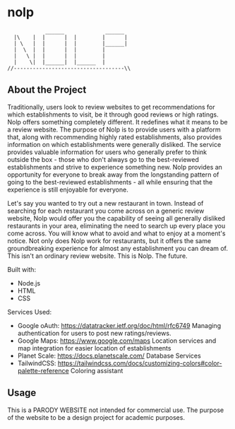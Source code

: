 # nolp
```
            ______             ______
  |\    |  |      |  |        |      |
  | \   |  |      |  |        |______|
  |  \  |  |      |  |        |
  |   \ |  |      |  |        |
  |    \|  |______|  |______  |
//-----------------------------------\\
```
About the Project
-------------------
Traditionally, users look to review websites to get recommendations for which establishments to visit, be it through good reviews or high ratings. Nolp offers something completely different. It redefines what it means to be a review website. The purpose of Nolp is to provide users with a platform that, along with recommending highly rated establishments, also provides information on which establishments were generally disliked. The service provides valuable information for users who generally prefer to think outside the box - those who don't always go to the best-reviewed establishments and strive to experience something new. Nolp provides an opportunity for everyone to break away from the longstanding pattern of going to the best-reviewed establishments - all while ensuring that the experience is still enjoyable for everyone.

Let's say you wanted to try out a new restaurant in town. Instead of searching for each restaurant you come across on a generic review website, Nolp would offer you the capability of seeing all generally disliked restaurants in your area, eliminating the need to search up every place you come across. You will know what to avoid and what to enjoy at a moment's notice. Not only does Nolp work for restaurants, but it offers the same groundbreaking experience for almost any establishment you can dream of. This isn't an ordinary review website. This is Nolp. The future.

Built with:
 - Node.js
 - HTML
 - CSS

Services Used:
 - Google oAuth:
    https://datatracker.ietf.org/doc/html/rfc6749
    Managing authentication for users to post new ratings/reviews.
 - Google Maps:
    https://www.google.com/maps
    Location services and map integration for easier location of establishments
 - Planet Scale:
    https://docs.planetscale.com/
    Database Services
 - TailwindCSS:
    https://tailwindcss.com/docs/customizing-colors#color-palette-reference
    Coloring assistant

Usage
-------
This is a PARODY WEBSITE not intended for commercial use. The purpose of the website to be a design project for academic purposes.
